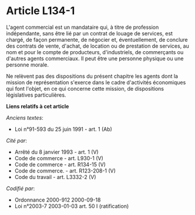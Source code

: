 # Article L134-1

L'agent commercial est un mandataire qui, à titre de profession indépendante, sans être lié par un contrat de louage de
services, est chargé, de façon permanente, de négocier et, éventuellement, de conclure des contrats de vente, d'achat, de
location ou de prestation de services, au nom et pour le compte de producteurs, d'industriels, de commerçants ou d'autres
agents commerciaux. Il peut être une personne physique ou une personne morale.

Ne relèvent pas des dispositions du présent chapitre les agents dont la mission de représentation s'exerce dans le cadre
d'activités économiques qui font l'objet, en ce qui concerne cette mission, de dispositions législatives particulières.

**Liens relatifs à cet article**

_Anciens textes_:

  - Loi n°91-593 du 25 juin 1991 - art. 1 (Ab)

_Cité par_:

  - Arrêté du 8 janvier 1993 - art. 1 (V)
  - Code de commerce - art. L930-1 (V)
  - Code de commerce - art. R134-15 (V)
  - Code de commerce. - art. R123-208-1 (V)
  - Code du travail - art. L3332-2 (V)

_Codifié par_:

  - Ordonnance 2000-912 2000-09-18
  - Loi n°2003-7 2003-01-03 art. 50 I (ratification)
